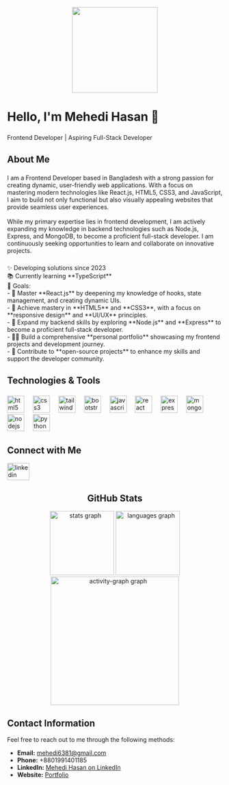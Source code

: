 <div align="center">
  <img height="200" src="https://i.ibb.co.com/M5sY2q7/github-header-image-1.png" />
</div>

###

<h1 align="left">Hello, I'm Mehedi Hasan 👋</h1>

###

<p align="left">Frontend Developer | Aspiring Full-Stack Developer</p>

###

<h2 align="left">About Me</h2>

###

<p align="left">
  I am a Frontend Developer based in Bangladesh with a strong passion for creating dynamic, user-friendly web applications. With a focus on mastering modern technologies like React.js, HTML5, CSS3, and JavaScript, I aim to build not only functional but also visually appealing websites that provide seamless user experiences.
  <br><br>
  While my primary expertise lies in frontend development, I am actively expanding my knowledge in backend technologies such as Node.js, Express, and MongoDB, to become a proficient full-stack developer. I am continuously seeking opportunities to learn and collaborate on innovative projects.
</p>

###

<p align="left">
  ✨ Developing solutions since 2023<br>
  📚 Currently learning **TypeScript**<br>
  🎯 Goals: <br>
  - 🚀 Master **React.js** by deepening my knowledge of hooks, state management, and creating dynamic UIs.<br>
  - 🎨 Achieve mastery in **HTML5** and **CSS3**, with a focus on **responsive design** and **UI/UX** principles.<br>
  - 🌱 Expand my backend skills by exploring **Node.js** and **Express** to become a proficient full-stack developer.<br>
  - 🧑‍💻 Build a comprehensive **personal portfolio** showcasing my frontend projects and development journey.<br>
  - 🤝 Contribute to **open-source projects** to enhance my skills and support the developer community.
</p>

###

<h2 align="left">Technologies & Tools</h2>

###

<div align="left">
  <img src="https://cdn.jsdelivr.net/gh/devicons/devicon/icons/html5/html5-plain-wordmark.svg" height="40" alt="html5 logo" />
  <img width="12" />
  <img src="https://cdn.jsdelivr.net/gh/devicons/devicon/icons/css3/css3-plain-wordmark.svg" height="40" alt="css3 logo" />
  <img width="12" />
  <img src="https://cdn.jsdelivr.net/gh/devicons/devicon/icons/tailwindcss/tailwindcss-original-wordmark.svg" height="40" alt="tailwindcss logo" />
  <img width="12" />
  <img src="https://cdn.jsdelivr.net/gh/devicons/devicon/icons/bootstrap/bootstrap-original-wordmark.svg" height="40" alt="bootstrap logo" />
  <img width="12" />
  <img src="https://cdn.jsdelivr.net/gh/devicons/devicon/icons/javascript/javascript-plain.svg" height="40" alt="javascript logo" />
  <img width="12" />
  <img src="https://cdn.jsdelivr.net/gh/devicons/devicon/icons/react/react-original-wordmark.svg" height="40" alt="react logo" />
  <img width="12" />
  <img src="https://cdn.jsdelivr.net/gh/devicons/devicon/icons/express/express-original.svg" height="40" alt="express logo" />
  <img width="12" />
  <img src="https://cdn.jsdelivr.net/gh/devicons/devicon/icons/mongodb/mongodb-plain-wordmark.svg" height="40" alt="mongodb logo" />
  <img width="12" />
  <img src="https://cdn.jsdelivr.net/gh/devicons/devicon/icons/nodejs/nodejs-original.svg" height="40" alt="nodejs logo" />
  <img width="12" />
  <img src="https://cdn.jsdelivr.net/gh/devicons/devicon/icons/python/python-original.svg" height="40" alt="python logo" />
</div>

###

<h2 align="left">Connect with Me</h2>

<div align="left">
  <a href="https://www.linkedin.com/in/mehedi-hasan-rihat-4b8637277/" target="_blank">
    <img src="https://raw.githubusercontent.com/maurodesouza/profile-readme-generator/master/src/assets/icons/social/linkedin/default.svg" width="52" height="40" alt="linkedin logo" />
  </a>
</div>

###

<h2 align="center">GitHub Stats</h2>

<div align="center">
  <img src="https://github-readme-stats.vercel.app/api?username=mehedi-hasan-rihat&hide_title=false&hide_rank=false&show_icons=true&include_all_commits=true&count_private=true&disable_animations=false&theme=dracula&locale=en&hide_border=false&order=1" height="150" alt="stats graph" />
  
  <img src="https://github-readme-stats.vercel.app/api/top-langs?username=mehedi-hasan-rihat&locale=en&hide_title=false&layout=compact&card_width=320&langs_count=5&theme=dracula&hide_border=false&order=2" height="150" alt="languages graph" />
  <img src="https://github-readme-activity-graph.vercel.app/graph?username=mehedi-hasan-rihat&radius=16&theme=react&area=true&order=5" height="300" alt="activity-graph graph" />
</div>

###

<h2 align="left">Contact Information</h2>

<p align="left">Feel free to reach out to me through the following methods:</p>

<ul align="left">
  <li><strong>Email:</strong> <a href="mailto:mehedi6381@gmail.com">mehedi6381@gmail.com</a></li>
  <li><strong>Phone:</strong> +8801991401185</li>
  <li><strong>LinkedIn:</strong> <a href="https://www.linkedin.com/in/mehedi-hasan-rihat/" target="_blank">Mehedi Hasan on LinkedIn</a></li>
  <li><strong>Website:</strong> <a href="https://mehedi-hasan-rihat.netlify.app/" target="_blank">Portfolio</a></li>
</ul>
